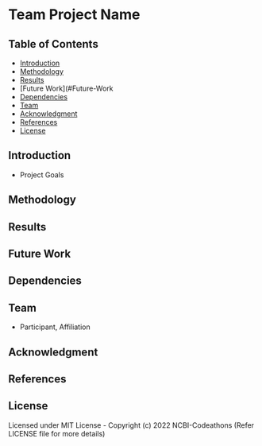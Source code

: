 # Team Project Name

## Table of Contents
- [Introduction](#Introduction)
- [Methodology](#Methodology)
- [Results](#Results)
- [Future Work](#Future-Work
- [Dependencies](#Dependencies)
- [Team](#Team)
- [Acknowledgment](#Acknowledgment)
- [References](#References)
- [License](#License)

## Introduction
- Project Goals

## Methodology

## Results

## Future Work

## Dependencies

## Team
- Participant, Affiliation 

## Acknowledgment

## References

## License
Licensed under MIT License - Copyright (c) 2022 NCBI-Codeathons (Refer LICENSE file for more details)
